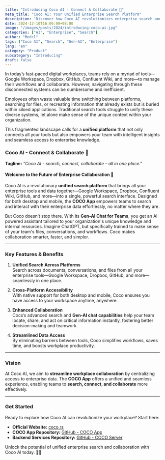 ```yaml
---
title: "Introducing Coco AI - Connect & Collaborate 🥥"
meta_title: "Coco AI: Your Unified Enterprise Search Platform"
description: "Discover how Coco AI revolutionizes enterprise search and collaboration with unified data and Gen-AI chat capabilities."
date: 2024-12-10T16:00:00+08:00
image: "/images/posts/2024/introducing-coco-ai.jpg"
categories: ["AI", "Enterprise", "Search"]
author: "Medcl"
tags: ["Coco AI", "Search", "Gen-AI", "Enterprise"]
lang: "en"
category: "Product"
subcategory: "Introducing"
draft: false
---
```


In today’s fast-paced digital workplaces, teams rely on a myriad of tools—Google Workspace, Dropbox, GitHub, Confluent Wiki, and more—to manage their workflows and collaborate. However, navigating through these disconnected systems can be cumbersome and inefficient.

Employees often waste valuable time switching between platforms, searching for files, or recreating information that already exists but is buried within siloed applications. Traditional search tools struggle to unify these diverse systems, let alone make sense of the unique context within your organization.

This fragmented landscape calls for a **unified platform** that not only connects all your tools but also empowers your team with intelligent insights and seamless access to enterprise knowledge.

### Coco AI - Connect & Collaborate 🥥

**Tagline:** _"Coco AI - search, connect, collaborate – all in one place."_

#### Welcome to the Future of Enterprise Collaboration 🚀

Coco AI is a revolutionary **unified search platform** that brings all your enterprise tools and data together—Google Workspace, Dropbox, Confluent Wiki, GitHub, and more—into a single, powerful search interface. Designed for both desktop and mobile, the **COCO App** empowers teams to search and interact with their enterprise data effortlessly, no matter where they are.

But Coco doesn’t stop there. With its **Gen-AI Chat for Teams**, you get an AI-powered assistant tailored to your organization's unique knowledge and internal resources. Imagine ChatGPT, but specifically trained to make sense of your team's files, conversations, and workflows. Coco makes collaboration smarter, faster, and simpler.

---

### Key Features & Benefits

1. **Unified Search Across Platforms**  
   Search across documents, conversations, and files from all your enterprise tools—Google Workspace, Dropbox, GitHub, and more—seamlessly in one place.

2. **Cross-Platform Accessibility**  
   With native support for both desktop and mobile, Coco ensures you have access to your workspace anytime, anywhere.

3. **Enhanced Collaboration**  
   Coco’s advanced search and **Gen-AI chat capabilities** help your team locate, share, and act on critical information instantly, fostering better decision-making and teamwork.

4. **Streamlined Data Access**  
   By eliminating barriers between tools, Coco simplifies workflows, saves time, and boosts workplace productivity.

---

### Vision

At Coco AI, we aim to **streamline workplace collaboration** by centralizing access to enterprise data. The **COCO App** offers a unified and seamless experience, enabling teams to **search, connect, and collaborate** more effectively.

---

### Get Started

Ready to explore how Coco AI can revolutionize your workplace? Start here:

- **Official Website:** [coco.rs](http://coco.rs)
- **COCO App Repository:** [GitHub - COCO App](https://github.com/infinilabs/coco-app/)
- **Backend Services Repository:** [GitHub - COCO Server](https://github.com/infinilabs/coco-server)

Unlock the potential of unified enterprise search and collaboration with Coco AI today. 🥥✨
